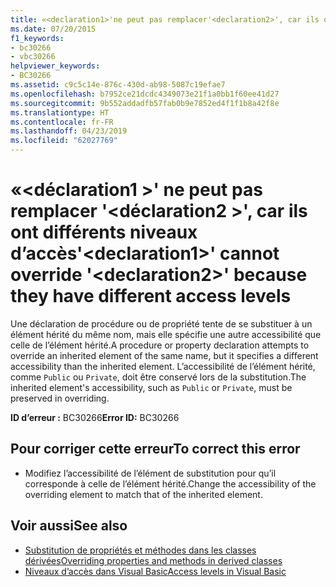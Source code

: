 ```yaml
---
title: «<declaration1>'ne peut pas remplacer'<declaration2>', car ils ont différents niveaux d’accès
ms.date: 07/20/2015
f1_keywords:
- bc30266
- vbc30266
helpviewer_keywords:
- BC30266
ms.assetid: c9c5c14e-876c-430d-ab98-5087c19efae7
ms.openlocfilehash: b7952ce21dcdc4349073e21f1a0bb1f60ee41d27
ms.sourcegitcommit: 9b552addadfb57fab0b9e7852ed4f1f1b8a42f8e
ms.translationtype: HT
ms.contentlocale: fr-FR
ms.lasthandoff: 04/23/2019
ms.locfileid: "62027769"
---
```

# <a name="declaration1-cannot-override-declaration2-because-they-have-different-access-levels"></a><span data-ttu-id="3bece-102">«\<déclaration1 >' ne peut pas remplacer '\<déclaration2 >', car ils ont différents niveaux d’accès</span><span class="sxs-lookup"><span data-stu-id="3bece-102">'\<declaration1>' cannot override '\<declaration2>' because they have different access levels</span></span>
<span data-ttu-id="3bece-103">Une déclaration de procédure ou de propriété tente de se substituer à un élément hérité du même nom, mais elle spécifie une autre accessibilité que celle de l’élément hérité.</span><span class="sxs-lookup"><span data-stu-id="3bece-103">A procedure or property declaration attempts to override an inherited element of the same name, but it specifies a different accessibility than the inherited element.</span></span> <span data-ttu-id="3bece-104">L’accessibilité de l’élément hérité, comme `Public` ou `Private`, doit être conservé lors de la substitution.</span><span class="sxs-lookup"><span data-stu-id="3bece-104">The inherited element's accessibility, such as `Public` or `Private`, must be preserved in overriding.</span></span>  
  
 <span data-ttu-id="3bece-105">**ID d’erreur :** BC30266</span><span class="sxs-lookup"><span data-stu-id="3bece-105">**Error ID:** BC30266</span></span>  
  
## <a name="to-correct-this-error"></a><span data-ttu-id="3bece-106">Pour corriger cette erreur</span><span class="sxs-lookup"><span data-stu-id="3bece-106">To correct this error</span></span>  
  
- <span data-ttu-id="3bece-107">Modifiez l’accessibilité de l’élément de substitution pour qu’il corresponde à celle de l’élément hérité.</span><span class="sxs-lookup"><span data-stu-id="3bece-107">Change the accessibility of the overriding element to match that of the inherited element.</span></span>  
  
## <a name="see-also"></a><span data-ttu-id="3bece-108">Voir aussi</span><span class="sxs-lookup"><span data-stu-id="3bece-108">See also</span></span>

- [<span data-ttu-id="3bece-109">Substitution de propriétés et méthodes dans les classes dérivées</span><span class="sxs-lookup"><span data-stu-id="3bece-109">Overriding properties and methods in derived classes</span></span>](~/docs/visual-basic/programming-guide/language-features/objects-and-classes/inheritance-basics.md#overriding-properties-and-methods-in-derived-classes)
- [<span data-ttu-id="3bece-110">Niveaux d’accès dans Visual Basic</span><span class="sxs-lookup"><span data-stu-id="3bece-110">Access levels in Visual Basic</span></span>](../../visual-basic/programming-guide/language-features/declared-elements/access-levels.md)
